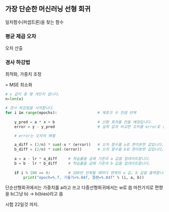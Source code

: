 ## 가장 단순한 머신러닝 선형 회귀
일차함수(퍼셉트론)을 찾는 함수

### 평균 제곱 오차
오차 산출

### 경사 하강법
최적화, 가중치 조정

= MSE 최소화

```python
# x 값이 총 몇 개인지 셉니다.
n=len(x)

# 경사 하강법을 시작합니다.
for i in range(epochs):                  # 에포크 수 만큼 반복
    
    y_pred = a * x + b                   # 선형 회귀를 만들 예정입니다.
    error = y - y_pred                   # 실제 값과 비교한 오차를 error로 놓습니다.

    # error는 오차의 배열

    a_diff = (2/n) * sum(-x * (error))   # 오차 함수를 a로 편미분한 값입니다. 
    b_diff = (2/n) * sum(-(error))       # 오차 함수를 b로 편미분한 값입니다. 
    
    a = a - lr * a_diff     # 학습률을 곱해 기존의 a 값을 업데이트합니다.
    b = b - lr * b_diff     # 학습률을 곱해 기존의 b 값을 업데이트합니다.
    
    if i % 100 == 0:        # 100번 반복될 때마다 현재의 a 값, b 값을 출력합니다.
        print("epoch=%.f, 기울기=%.04f, 절편=%.04f" % (i, a, b))        
```

단순선형회귀에서는 가중치를 a라고 쓰고 다중선형회귀에서는 w로 씀
마찬가지로 편향을 b(그냥 b) -> b(bias)라고 씀


시험 22일것 까지.
